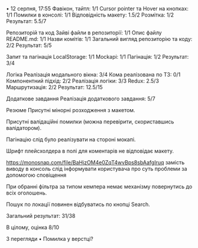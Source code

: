 • 12 серпня, 17:55
Фавікон, тайтл: 1/1
Cursor pointer та Hover на кнопках: 1/1
Помилки в консолі: 1/1
Відповідність макету: 1.5/2
Розмітка: 1/2
Результат: 5.5/7

Репозиторій та код
Зайві файли в репозиторії: 1/1
Опис файлу README.md: 1/1
Назви комітів: 1/1
Загальний вигляд репозиторію та коду: 2/2
Результат: 5/5

Запит та пагінація
LocalStorage: 1/1
Mockapi: 1/1
Пагінація: 1/2
Результат: 3/4

Логіка
Реалізація модального вікна: 3/4
Кома реалізована по ТЗ: 0/1
Компонентний підхід: 2/2
Реалізація логіки: 3/3
Redux: 2.5/3
Маршрутизація: 2/2
Результат: 12.5/15

Додаткове завдання
Реалізація додаткового завдання: 5/7

Резюме
Присутні мінорні розходження з макетом.

Присутні валідаційні помилки (можна перевірити, скориставшись валідатором).

Пагінацію слід було реалізувати на стороні мокапі.

Шрифт плейсхолдера в полі для коментарів не відповідає макету.

https://monosnap.com/file/BaHjzOM4e0ZqT4wvBps8sbAafgIruq замість виводу в консоль слід інформувати користувача про суть проблеми за допомогою сповіщення

При обранні фільтра за типом кемпера немає механізму повернутись до всіх оголошень.

Пошук по локації повинен відбуватись по кнопці Search.

Загальний результат: 31/38

В цілому, оцінка 8/10

3 перегляди • Помилка у верстці?
